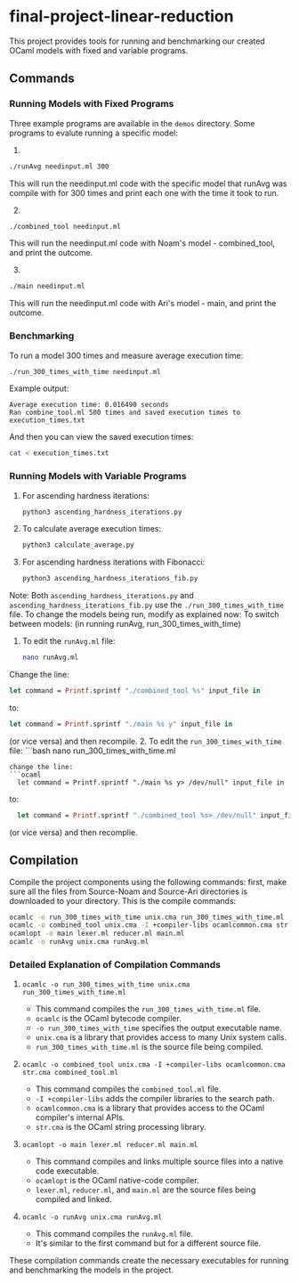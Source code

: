 # final-project-linear-reduction

This project provides tools for running and benchmarking our created OCaml models with fixed and variable programs.

## Commands

### Running Models with Fixed Programs

Three example programs are available in the `demos` directory. Some programs to evalute running a specific model:

1.
```bash
./runAvg needinput.ml 300
```
This will run the needinput.ml code with the specific model that runAvg was compile with for 300 times and print each one with the time it took to run.

2.
```bash
./combined_tool needinput.ml 
```
This will run the needinput.ml code with Noam's model - combined_tool, and print the outcome.

3.
```bash
./main needinput.ml
```
This will run the needinput.ml code with Ari's model - main, and print the outcome.

### Benchmarking

To run a model 300 times and measure average execution time:

```bash
./run_300_times_with_time needinput.ml
```

Example output:
```
Average execution time: 0.016490 seconds
Ran combine_tool.ml 500 times and saved execution times to execution_times.txt
```

And then you can view the saved execution times:
```bash
cat < execution_times.txt
```

### Running Models with Variable Programs

1. For ascending hardness iterations:
   ```bash
   python3 ascending_hardness_iterations.py
   ```

2. To calculate average execution times:
   ```bash
   python3 calculate_average.py
   ```

3. For ascending hardness iterations with Fibonacci:
   ```bash
   python3 ascending_hardness_iterations_fib.py
   ```

Note: Both `ascending_hardness_iterations.py` and `ascending_hardness_iterations_fib.py` use the `./run_300_times_with_time` file. To change the models being run, modify as explained now:
To switch between models:
(in running runAvg, run_300_times_with_time)
1. To edit the `runAvg.ml` file:
   ```bash
   nano runAvg.ml
   ```
Change the line:
   ```ocaml
   let command = Printf.sprintf "./combined_tool %s" input_file in
   ```
   to:
   ```ocaml
   let command = Printf.sprintf "./main %s y" input_file in
   ```
   (or vice versa)
and then recompile.
2. To edit the `run_300_times_with_time` file:
    ```bash
   nano run_300_times_with_time.ml
   ```
change the line:
   ```ocaml
     let command = Printf.sprintf "./main %s y> /dev/null" input_file in
   ```
   to:
   ```ocaml
     let command = Printf.sprintf "./combined_tool %s> /dev/null" input_file in
   ```
   (or vice versa)
and then recomplie.

## Compilation

Compile the project components using the following commands:
first, make sure all the files from Source-Noam and Source-Ari directories is downloaded to your directory.
This is the compile commands:
```bash
ocamlc -o run_300_times_with_time unix.cma run_300_times_with_time.ml
ocamlc -o combined_tool unix.cma -I +compiler-libs ocamlcommon.cma str.cma combined_tool.ml
ocamlopt -o main lexer.ml reducer.ml main.ml
ocamlc -o runAvg unix.cma runAvg.ml
```

### Detailed Explanation of Compilation Commands

1. `ocamlc -o run_300_times_with_time unix.cma run_300_times_with_time.ml`
   - This command compiles the `run_300_times_with_time.ml` file.
   - `ocamlc` is the OCaml bytecode compiler.
   - `-o run_300_times_with_time` specifies the output executable name.
   - `unix.cma` is a library that provides access to many Unix system calls.
   - `run_300_times_with_time.ml` is the source file being compiled.

2. `ocamlc -o combined_tool unix.cma -I +compiler-libs ocamlcommon.cma str.cma combined_tool.ml`
   - This command compiles the `combined_tool.ml` file.
   - `-I +compiler-libs` adds the compiler libraries to the search path.
   - `ocamlcommon.cma` is a library that provides access to the OCaml compiler's internal APIs.
   - `str.cma` is the OCaml string processing library.

3. `ocamlopt -o main lexer.ml reducer.ml main.ml`
   - This command compiles and links multiple source files into a native code executable.
   - `ocamlopt` is the OCaml native-code compiler.
   - `lexer.ml`, `reducer.ml`, and `main.ml` are the source files being compiled and linked.

4. `ocamlc -o runAvg unix.cma runAvg.ml`
   - This command compiles the `runAvg.ml` file.
   - It's similar to the first command but for a different source file.

These compilation commands create the necessary executables for running and benchmarking the models in the project.
